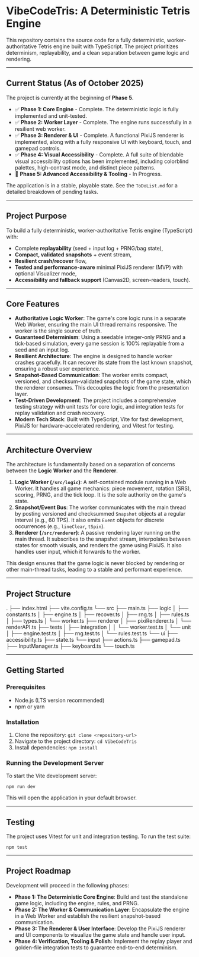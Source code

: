 # VibeCodeTris: A Deterministic Tetris Engine

This repository contains the source code for a fully deterministic, worker-authoritative Tetris engine built with TypeScript. The project prioritizes determinism, replayability, and a clean separation between game logic and rendering.

---
## Current Status (As of October 2025)

The project is currently at the beginning of **Phase 5**.

*   ✅ **Phase 1: Core Engine** - Complete. The deterministic logic is fully implemented and unit-tested.
*   ✅ **Phase 2: Worker Layer** - Complete. The engine runs successfully in a resilient web worker.
*   ✅ **Phase 3: Renderer & UI** - Complete. A functional PixiJS renderer is implemented, along with a fully responsive UI with keyboard, touch, and gamepad controls.
*   ✅ **Phase 4: Visual Accessibility** - Complete. A full suite of blendable visual accessibility options has been implemented, including colorblind palettes, high-contrast mode, and distinct piece patterns.
*   🚧 **Phase 5: Advanced Accessibility & Tooling** - In Progress.

The application is in a stable, playable state. See the `ToDoList.md` for a detailed breakdown of pending tasks.

---
## Project Purpose

To build a fully deterministic, worker-authoritative Tetris engine (TypeScript) with:

*   Complete **replayability** (seed + input log + PRNG/bag state),
*   **Compact, validated snapshots** + event stream,
*   **Resilient crash/recover** flow,
*   **Tested and performance-aware** minimal PixiJS renderer (MVP) with optional Visualizer mode,
*   **Accessibility and fallback support** (Canvas2D, screen-readers, touch).

---

## Core Features

*   **Authoritative Logic Worker**: The game's core logic runs in a separate Web Worker, ensuring the main UI thread remains responsive. The worker is the single source of truth.
*   **Guaranteed Determinism**: Using a seedable integer-only PRNG and a tick-based simulation, every game session is 100% replayable from a seed and an input log.
*   **Resilient Architecture**: The engine is designed to handle worker crashes gracefully. It can recover its state from the last known snapshot, ensuring a robust user experience.
*   **Snapshot-Based Communication**: The worker emits compact, versioned, and checksum-validated snapshots of the game state, which the renderer consumes. This decouples the logic from the presentation layer.
*   **Test-Driven Development**: The project includes a comprehensive testing strategy with unit tests for core logic, and integration tests for replay validation and crash recovery.
*   **Modern Tech Stack**: Built with TypeScript, Vite for fast development, PixiJS for hardware-accelerated rendering, and Vitest for testing.

---

## Architecture Overview

The architecture is fundamentally based on a separation of concerns between the **Logic Worker** and the **Renderer**.

1.  **Logic Worker (`/src/logic`)**: A self-contained module running in a Web Worker. It handles all game mechanics: piece movement, rotation (SRS), scoring, PRNG, and the tick loop. It is the sole authority on the game's state.
2.  **Snapshot/Event Bus**: The worker communicates with the main thread by posting versioned and checksummed `Snapshot` objects at a regular interval (e.g., 60 TPS). It also emits `Event` objects for discrete occurrences (e.g., `lineClear`, `tSpin`).
3.  **Renderer (`/src/renderer`)**: A passive rendering layer running on the main thread. It subscribes to the snapshot stream, interpolates between states for smooth visuals, and renders the game using PixiJS. It also handles user input, which it forwards to the worker.

This design ensures that the game logic is never blocked by rendering or other main-thread tasks, leading to a stable and performant experience.

---

## Project Structure

.
├── index.html
├── vite.config.ts
└── src
    ├── main.ts
    ├── logic
    │   ├── constants.ts
    │   ├── engine.ts
    │   ├── recover.ts
    │   ├── rng.ts
    │   ├── rules.ts
    │   ├── types.ts
    │   └── worker.ts
    ├── renderer
    │   ├── pixiRenderer.ts
    │   └── renderAPI.ts
    ├── tests
    │   ├── integration
    │   │   └── worker.test.ts
    │   └── unit
    │       ├── engine.test.ts
    │       ├── rng.test.ts
    │       └── rules.test.ts
    └── ui
        ├── accessibility.ts
        ├── state.ts
        └── input
            ├── actions.ts
            ├── gamepad.ts
            ├── InputManager.ts
            ├── keyboard.ts
            └── touch.ts

---

## Getting Started

### Prerequisites

*   Node.js (LTS version recommended)
*   npm or yarn

### Installation

1.  Clone the repository:
    `git clone <repository-url>`
2.  Navigate to the project directory:
    `cd VibeCodeTris`
3.  Install dependencies:
    `npm install`

### Running the Development Server

To start the Vite development server:

`npm run dev`

This will open the application in your default browser.

---

## Testing

The project uses Vitest for unit and integration testing. To run the test suite:

`npm test`

---

## Project Roadmap

Development will proceed in the following phases:

*   **Phase 1: The Deterministic Core Engine**: Build and test the standalone game logic, including the engine, rules, and PRNG.
*   **Phase 2: The Worker & Communication Layer**: Encapsulate the engine in a Web Worker and establish the resilient snapshot-based communication.
*   **Phase 3: The Renderer & User Interface**: Develop the PixiJS renderer and UI components to visualize the game state and handle user input.
*   **Phase 4: Verification, Tooling & Polish**: Implement the replay player and golden-file integration tests to guarantee end-to-end determinism.
